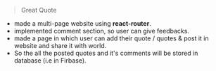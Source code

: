 > Great Quote

* made a multi-page website using **react-router**. 
* implemented comment section, so user can give feedbacks.
* made a page in which user can add their quote / quotes & post it in website and share it with world. 
* So the all the posted quotes and it's comments will be stored in database (i.e in Firbase).

